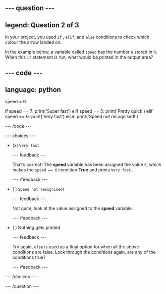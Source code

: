 
--- question ---
---
legend: Question 2 of 3
---

In your project, you used `if` , `elif`, and `else` conditions to check which colour the arrow landed on. 

In the example below, a variable called `speed` has the number `6` stored in it. When this `if` statement is run, what would be printed in the output area? 

--- code ---
---
language: python
---
speed = 6

if speed == 7:
  print('Super fast')
elif speed == 5:
  print('Pretty quick')
elif speed == 6:
  print('Very fast')
else:
 print('Speed not recognised!') 

--- /code ---

--- choices ---

- (x) `Very fast`

  --- feedback ---

  That's correct! The **speed** variable has been assigned the value `6`, which makes the `speed == 6` condition **True** and prints `Very fast`.

  --- /feedback ---

- ( ) `Speed not recognised!`

  --- feedback ---

  Not quite, look at the value assigned to the **speed** variable.

  --- /feedback ---

- ( ) Nothing gets printed

  --- feedback ---
  
  Try again, `else` is used as a final option for when all the above conditions are false. Look through the conditions again, are any of the conditions true?  

  --- /feedback ---

--- /choices ---

--- /question ---
